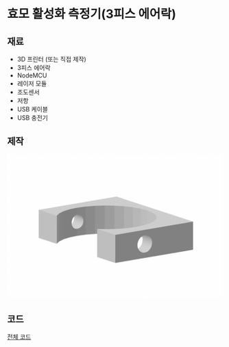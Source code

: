 # 효모 활성화 측정기(3피스 에어락)

## 재료
* 3D 프린터 (또는 직접 제작)
* 3피스 에어락
* NodeMCU
* 레이저 모듈
* 조도센서
* 저항
* USB 케이블
* USB 충전기

## 제작

![](/resources/sensor.png)

## 코드

[전체 코드](/diy/codes/ferment_measure.ino)